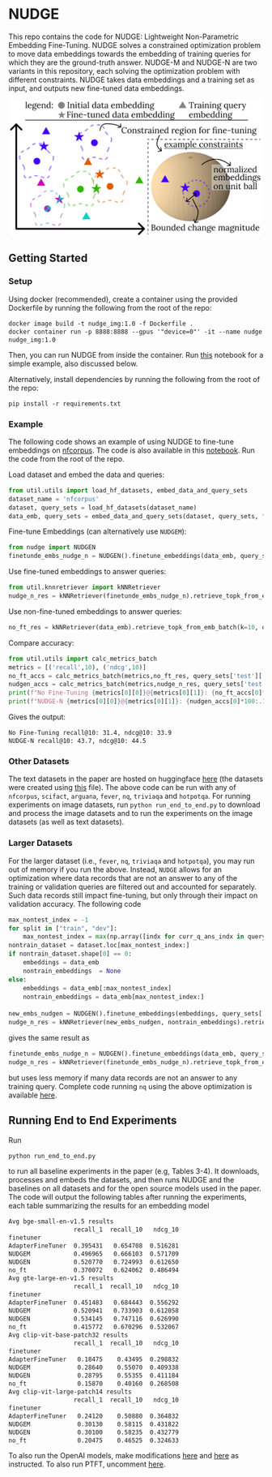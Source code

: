 # NUDGE
This repo contains the code for NUDGE: Lightweight Non-Parametric Embedding Fine-Tuning. NUDGE solves a constrained optimization problem to move data embeddings towards the embedding of training queries for which they are the ground-truth answer. NUDGE-M and NUDGE-N are two variants in this repository, each solving the optimization problem with different constraints. NUDGE takes data embeddings and a training set as input, and outputs new fine-tuned data embeddings.

<p align="center">
<img src="https://github.com/szeighami/nudge/blob/main/nudge_overview.jpg" width="500">
</p>

## Getting Started
### Setup
Using docker (recommended), create a container using the provided Dockerfile by running the following from the root of the repo:
```
docker image build -t nudge_img:1.0 -f Dockerfile .
docker container run -p 8888:8888 --gpus '"device=0"' -it --name nudge nudge_img:1.0
```
Then, you can run NUDGE from inside the container. Run [this](https://github.com/szeighami/nudge/blob/main/example.ipynb) notebook for a simple example, also discussed below. 

Alternatively, install dependencies by running the following from the root of the repo:
```
pip install -r requirements.txt
```


### Example

The following code shows an example of using NUDGE to fine-tune embeddings on [nfcorpus](https://www.cl.uni-heidelberg.de/statnlpgroup/nfcorpus/). The code is also available in this [notebook](https://github.com/szeighami/nudge/blob/main/example.ipynb). Run the code from the root of the repo.

Load dataset and embed the data and queries:
```python
from util.utils import load_hf_datasets, embed_data_and_query_sets
dataset_name = 'nfcorpus'
dataset, query_sets = load_hf_datasets(dataset_name)
data_emb, query_sets = embed_data_and_query_sets(dataset, query_sets, "BAAI/bge-small-en-v1.5")
```
Fine-tune Embeddings (can alternatively use `NUDGEM`):
```python
from nudge import NUDGEN
finetunde_embs_nudge_n = NUDGEN().finetune_embeddings(data_emb, query_sets['train'], query_sets['dev'])
```
Use fine-tuned embeddings to answer queries:
```python
from util.knnretriever import kNNRetriever
nudge_n_res = kNNRetriever(finetunde_embs_nudge_n).retrieve_topk_from_emb_batch(k=10, q_embeds=query_sets['test']['q_embs'])
```
Use non-fine-tuned embeddings to answer queries:
```python
no_ft_res = kNNRetriever(data_emb).retrieve_topk_from_emb_batch(k=10, q_embeds=query_sets['test']['q_embs'])
```
Compare accuracy:
```python
from util.utils import calc_metrics_batch
metrics = [('recall',10), ('ndcg',10)]
no_ft_accs = calc_metrics_batch(metrics,no_ft_res, query_sets['test']['q_ans_indx'], query_sets['test']['q_ans_indx_rel'])
nudgen_accs = calc_metrics_batch(metrics,nudge_n_res, query_sets['test']['q_ans_indx'], query_sets['test']['q_ans_indx_rel'])
print(f"No Fine-Tuning {metrics[0][0]}@{metrics[0][1]}: {no_ft_accs[0]*100:.1f}, {metrics[1][0]}@{metrics[1][1]}: {no_ft_accs[1]*100:.1f}")
print(f"NUDGE-N {metrics[0][0]}@{metrics[0][1]}: {nudgen_accs[0]*100:.1f}, {metrics[1][0]}@{metrics[1][1]}: {nudgen_accs[1]*100:.1f}")
```
Gives the output:
```
No Fine-Tuning recall@10: 31.4, ndcg@10: 33.9
NUDGE-N recall@10: 43.7, ndcg@10: 44.5
```

### Other Datasets
The text datasets in the paper are hosted on huggingface [here](https://huggingface.co/sepz) (the datasets were created using [this](https://github.com/szeighami/nudge/blob/main/process_data_to_hf_datasets.py) file). The above code can be run with any of `nfcorpus`, `scifact`, `arguana`, `fever`, `nq`, `triviaqa` and `hotpotqa`. For running experiments on image datasets, run `python run_end_to_end.py` to download and process the image datasets and to run the experiments on the image datasets (as well as text datasets).

### Larger Datasets
For the larger dataset (i.e., `fever`, `nq`, `triviaqa` and `hotpotqa`), you may run out of memory if you run the above. Instead, `NUDGE` allows for an optimization where data records that are not an answer to any of the training or validation queries are filtered out and accounted for separately. Such data records still impact fine-tuning, but only through their impact on validation accuracy. The following code
```python
max_nontest_index = -1
for split in ["train", "dev"]:
    max_nontest_index = max(np.array([indx for curr_q_ans_indx in query_sets[split]['q_ans_indx'] for indx in curr_q_ans_indx]).max()+1, max_nontest_index)
nontrain_dataset = dataset.loc[max_nontest_index:]
if nontrain_dataset.shape[0] == 0:
    embeddings = data_emb
    nontrain_embeddings  = None
else:
    embeddings = data_emb[:max_nontest_index]
    nontrain_embeddings = data_emb[max_nontest_index:]
    
new_embs_nudgen = NUDGEN().finetune_embeddings(embeddings, query_sets['train'], query_sets['dev'], (nontrain_embeddings, None))
nudge_n_res = kNNRetriever(new_embs_nudgen, nontrain_embeddings).retrieve_topk_from_emb_batch(k=10, q_embeds=query_sets['test']['q_embs'])
```
gives the same result as 
```python
finetunde_embs_nudge_n = NUDGEN().finetune_embeddings(data_emb, query_sets['train'], query_sets['dev'])
nudge_n_res = kNNRetriever(finetunde_embs_nudge_n).retrieve_topk_from_emb_batch(k=10, q_embeds=query_sets['test']['q_embs'])
```
but uses less memory if many data records are not an answer to any training query. Complete code running `nq` using the above optimization is available [here](https://github.com/szeighami/nudge/blob/main/example_large_datasets.ipynb).


## Running End to End Experiments
Run 
```
python run_end_to_end.py
```
to run all baseline experiments in the paper (e.g, Tables 3-4). It downloads, processes and embeds the datasets, and then runs NUDGE and the baselines on all datasets and for the open source models used in the paper. The code will output the following tables after running the experiments, each table summarizing the results for an embedding model

```
Avg bge-small-en-v1.5 results
                  recall_1  recall_10   ndcg_10
finetuner                                      
AdapterFineTuner  0.395431   0.654708  0.516281
NUDGEM            0.496965   0.666103  0.571709
NUDGEN            0.520770   0.724993  0.612650
no_ft             0.370072   0.624062  0.486494
Avg gte-large-en-v1.5 results
                  recall_1  recall_10   ndcg_10
finetuner                                      
AdapterFineTuner  0.451483   0.684443  0.556292
NUDGEM            0.520941   0.733903  0.612058
NUDGEN            0.534145   0.747116  0.626990
no_ft             0.415772   0.670296  0.532067
Avg clip-vit-base-patch32 results
                  recall_1  recall_10   ndcg_10
finetuner                                      
AdapterFineTuner   0.18475    0.43495  0.298832
NUDGEM             0.28640    0.55070  0.409338
NUDGEN             0.28795    0.55355  0.411184
no_ft              0.15870    0.40160  0.268508
Avg clip-vit-large-patch14 results
                  recall_1  recall_10   ndcg_10
finetuner                                      
AdapterFineTuner   0.24120    0.50880  0.364832
NUDGEM             0.30130    0.58115  0.431822
NUDGEN             0.30100    0.58235  0.432779
no_ft              0.20475    0.46525  0.324633
```
To also run the OpenAI models, make modifications [here](https://github.com/szeighami/nudge/blob/6a306a8525623216d4db3601e8b82af2438449d6/process_txt.py#L184) and [here](https://github.com/szeighami/nudge/blob/6a306a8525623216d4db3601e8b82af2438449d6/run_baseline_tests.py#L42) as instructed.  To also run PTFT, uncomment [here](https://github.com/szeighami/nudge/blob/6a306a8525623216d4db3601e8b82af2438449d6/run_baseline_tests.py#L63).
